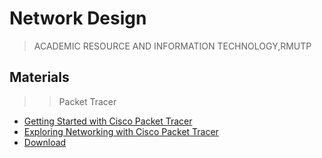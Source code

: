 # Network Design 
> ACADEMIC RESOURCE AND INFORMATION TECHNOLOGY,RMUTP 
## Materials
>> Packet Tracer
- [Getting Started with Cisco Packet Tracer](https://skillsforall.com/course/getting-started-cisco-packet-tracer?courseLang=en-US)
- [Exploring Networking with Cisco Packet Tracer](https://skillsforall.com/course/exploring-networking-cisco-packet-tracer?courseLang=en-US)
- [Download](https://nextc.ipv9.me/index.php/s/fkF89tgwbKjxRWR)